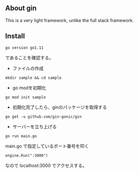## About gin
This is a very light framework, unlike the full stack framework.

## Install

```
go version go1.11
```
であることを確認する。

- ファイルの作成

```
mkdir sample && cd sample
```

- go modを初期化

```
go mod init sample
```

- 初期化完了したら、ginのパッケージを取得する

```
go get -u github.com/gin-gonic/gin
```

- サーバーを立ち上げる

```
go run main.go
```

main.go で指定しているポート番号を叩く
```
engine.Run(":3000")
```

なので localhost:3000 でアクセスする。